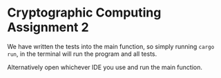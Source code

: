 # Cryptographic Computing Assignment 2
We have written the tests into the main function, so simply running ```cargo run```, in the terminal will run the program and all tests.

Alternatively open whichever IDE you use and run the main function.

